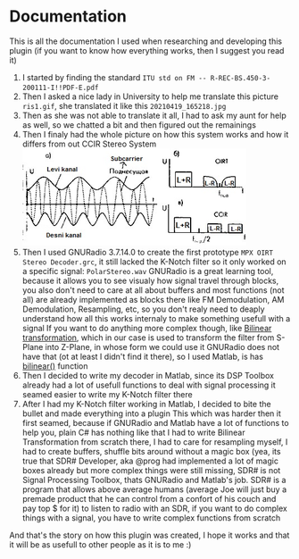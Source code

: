 # Documentation
This is all the documentation I used when researching and developing this plugin (if you want to know how everything works, then I suggest you read it)

1. I started by finding the standard ``ITU std on FM -- R-REC-BS.450-3-200111-I!!PDF-E.pdf``
2. Then I asked a nice lady in University to help me translate this picture ``ris1.gif``, she translated it like this ``20210419_165218.jpg``
3. Then as she was not able to translate it all, I had to ask my aunt for help as well, so we chatted a bit and then figured out the remainings
4. Then I finaly had the whole picture on how this system works and how it differs from out CCIR Stereo System
 ![Polar Stereo Explanation](PolarStereoExplanation.jpg?raw=true "Polar Stereo Explanation")
5. Then I used GNURadio 3.7.14.0 to create the first prototype ``MPX OIRT Stereo Decoder.grc``, it still lacked the K-Notch filter so it only worked on a specific signal: ``PolarStereo.wav``
GNURadio is a great learning tool, because it allows you to see visualy how signal travel through blocks, you also don't need to care at all about buffers and most functions (not all) are already implemented 
as blocks there like FM Demodulation, AM Demodulation, Resampling, etc, so you don't realy need to deaply understand how all this works internaly to make something usefull with a signal
If you want to do anything more complex though, like [Bilinear transformation](https://www.math.hkust.edu.hk/~maykwok/courses/ma304/03_04/03MA304Conf.pdf), which in our case is used to transform the filter from S-Plane into Z-Plane, in whose form we could use it
GNURadio does not have that (ot at least I didn't find it there), so I used Matlab, is has [bilinear()](https://www.mathworks.com/help/signal/ref/bilinear.html) function
6. Then I decided to write my decoder in Matlab, since its DSP Toolbox already had a lot of usefull functions to deal with signal processing it seamed easier to write my K-Notch filter there
7. After I had my K-Notch filter working in Matlab, I decided to bite the bullet and made everything into a plugin
This which was harder then it first seamed, because if GNURadio and Matlab have a lot of functions to help you, plain C# has nothing like that
I had to write Bilinear Transformation from scratch there, I had to care for resampling myself, I had to create buffers, shuffle bits around without a magic box (yea, its true that SDR# Developer, aka @prog had implemented a lot of magic boxes already
but more complex things were still missing, SDR# is not Signal Processing Toolbox, thats GNURadio and Matlab's job. SDR# is a program that allows above average humans (average Joe will just buy a premade product that he can control from a confort of his couch and pay top $ for it) to listen to radio with an SDR, if you want to do complex things with a signal, you have to write complex functions from scratch

And that's the story on how this plugin was created, I hope it works and that it will be as usefull to other people as it is to me :)